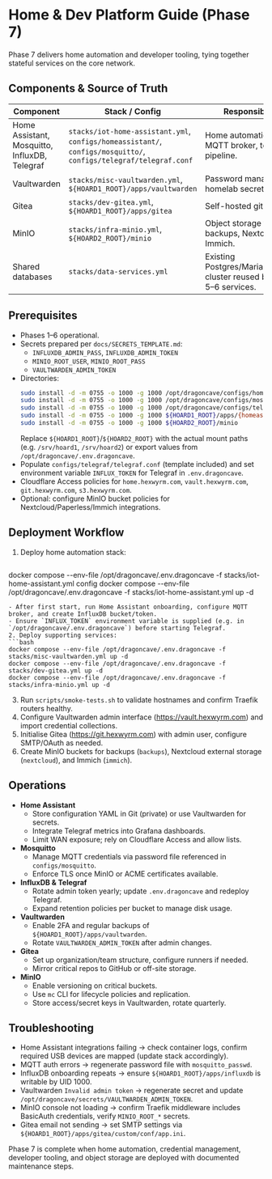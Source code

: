 # Home & Dev Platform Guide (Phase 7)

Phase 7 delivers home automation and developer tooling, tying together stateful services on the core network.

## Components & Source of Truth
| Component | Stack / Config | Responsibility |
| --- | --- | --- |
| Home Assistant, Mosquitto, InfluxDB, Telegraf | `stacks/iot-home-assistant.yml`, `configs/homeassistant/`, `configs/mosquitto/`, `configs/telegraf/telegraf.conf` | Home automation hub, MQTT broker, telemetry pipeline. |
| Vaultwarden | `stacks/misc-vaultwarden.yml`, `${HOARD1_ROOT}/apps/vaultwarden` | Password manager for homelab secrets. |
| Gitea | `stacks/dev-gitea.yml`, `${HOARD1_ROOT}/apps/gitea` | Self-hosted git service. |
| MinIO | `stacks/infra-minio.yml`, `${HOARD2_ROOT}/minio` | Object storage for backups, Nextcloud, Immich. |
| Shared databases | `stacks/data-services.yml` | Existing Postgres/MariaDB/Redis cluster reused by Phase 5–6 services. |

## Prerequisites
- Phases 1–6 operational.
- Secrets prepared per `docs/SECRETS_TEMPLATE.md`:
  - `INFLUXDB_ADMIN_PASS`, `INFLUXDB_ADMIN_TOKEN`
  - `MINIO_ROOT_USER`, `MINIO_ROOT_PASS`
  - `VAULTWARDEN_ADMIN_TOKEN`
- Directories:
  ```bash
  sudo install -d -m 0755 -o 1000 -g 1000 /opt/dragoncave/configs/homeassistant
  sudo install -d -m 0755 -o 1000 -g 1000 /opt/dragoncave/configs/mosquitto
  sudo install -d -m 0755 -o 1000 -g 1000 /opt/dragoncave/configs/telegraf
  sudo install -d -m 0755 -o 1000 -g 1000 ${HOARD1_ROOT}/apps/{homeassistant,mosquitto,influxdb,vaultwarden,gitea}
  sudo install -d -m 0755 -o 1000 -g 1000 ${HOARD2_ROOT}/minio
  ```
  Replace `${HOARD1_ROOT}`/`${HOARD2_ROOT}` with the actual mount paths (e.g. `/srv/hoard1`, `/srv/hoard2`) or export values from `/opt/dragoncave/.env.dragoncave`.
- Populate `configs/telegraf/telegraf.conf` (template included) and set environment variable `INFLUX_TOKEN` for Telegraf in `.env.dragoncave`.
- Cloudflare Access policies for `home.hexwyrm.com`, `vault.hexwyrm.com`, `git.hexwyrm.com`, `s3.hexwyrm.com`.
- Optional: configure MinIO bucket policies for Nextcloud/Paperless/Immich integrations.

## Deployment Workflow
1. Deploy home automation stack:
   ```bash
  docker compose --env-file /opt/dragoncave/.env.dragoncave -f stacks/iot-home-assistant.yml config
  docker compose --env-file /opt/dragoncave/.env.dragoncave -f stacks/iot-home-assistant.yml up -d
   ```
   - After first start, run Home Assistant onboarding, configure MQTT broker, and create InfluxDB bucket/token.
   - Ensure `INFLUX_TOKEN` environment variable is supplied (e.g. in `/opt/dragoncave/.env.dragoncave`) before starting Telegraf.
2. Deploy supporting services:
   ```bash
  docker compose --env-file /opt/dragoncave/.env.dragoncave -f stacks/misc-vaultwarden.yml up -d
  docker compose --env-file /opt/dragoncave/.env.dragoncave -f stacks/dev-gitea.yml up -d
  docker compose --env-file /opt/dragoncave/.env.dragoncave -f stacks/infra-minio.yml up -d
   ```
3. Run `scripts/smoke-tests.sh` to validate hostnames and confirm Traefik routers healthy.
4. Configure Vaultwarden admin interface (https://vault.hexwyrm.com) and import credential collections.
5. Initialise Gitea (https://git.hexwyrm.com) with admin user, configure SMTP/OAuth as needed.
6. Create MinIO buckets for backups (`backups`), Nextcloud external storage (`nextcloud`), and Immich (`immich`).

## Operations
- **Home Assistant**
  - Store configuration YAML in Git (private) or use Vaultwarden for secrets.
  - Integrate Telegraf metrics into Grafana dashboards.
  - Limit WAN exposure; rely on Cloudflare Access and allow lists.
- **Mosquitto**
  - Manage MQTT credentials via password file referenced in `configs/mosquitto`.
  - Enforce TLS once MinIO or ACME certificates available.
- **InfluxDB & Telegraf**
  - Rotate admin token yearly; update `.env.dragoncave` and redeploy Telegraf.
  - Expand retention policies per bucket to manage disk usage.
- **Vaultwarden**
  - Enable 2FA and regular backups of `${HOARD1_ROOT}/apps/vaultwarden`.
  - Rotate `VAULTWARDEN_ADMIN_TOKEN` after admin changes.
- **Gitea**
  - Set up organization/team structure, configure runners if needed.
  - Mirror critical repos to GitHub or off-site storage.
- **MinIO**
  - Enable versioning on critical buckets.
  - Use `mc` CLI for lifecycle policies and replication.
  - Store access/secret keys in Vaultwarden, rotate quarterly.

## Troubleshooting
- Home Assistant integrations failing → check container logs, confirm required USB devices are mapped (update stack accordingly).
- MQTT auth errors → regenerate password file with `mosquitto_passwd`.
- InfluxDB onboarding repeats → ensure `${HOARD1_ROOT}/apps/influxdb` is writable by UID 1000.
- Vaultwarden `Invalid admin token` → regenerate secret and update `/opt/dragoncave/secrets/VAULTWARDEN_ADMIN_TOKEN`.
- MinIO console not loading → confirm Traefik middleware includes BasicAuth credentials, verify `MINIO_ROOT_*` secrets.
- Gitea email not sending → set SMTP settings via `${HOARD1_ROOT}/apps/gitea/custom/conf/app.ini`.

Phase 7 is complete when home automation, credential management, developer tooling, and object storage are deployed with documented maintenance steps.
